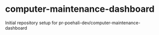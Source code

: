 # computer-maintenance-dashboard

Initial repository setup for pr-poehali-dev/computer-maintenance-dashboard